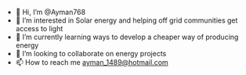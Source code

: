 - 👋 Hi, I’m @Ayman768
- 👀 I’m interested in Solar energy and helping off grid communities get access to light
- 🌱 I’m currently learning ways to develop a cheaper way of producing energy
- 💞️ I’m looking to collaborate on energy projects 
- 📫 How to reach me ayman_1489@hotmail.com 

<!---
Ayman768/Ayman768 is a ✨ special ✨ repository because its `README.md` (this file) appears on your GitHub profile.
You can click the Preview link to take a look at your changes.
--->
